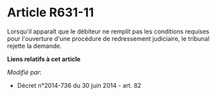 # Article R631-11

Lorsqu'il apparaît que le débiteur ne remplit pas les conditions requises pour l'ouverture d'une procédure de redressement
judiciaire, le tribunal rejette la demande.

**Liens relatifs à cet article**

_Modifié par_:

  - Décret n°2014-736 du 30 juin 2014 - art. 82
